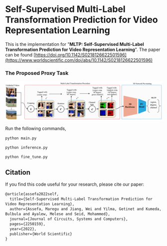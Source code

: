 # Self-Supervised Multi-Label Transformation Prediction for Video Representation Learning
This is the implementation for "**MLTP: Self-Supervised Multi-Label Transformation Prediction for Video Representation Learning**". The paper can be found [https://doi.org/10.1142/S0218126622501596](https://www.worldscientific.com/doi/abs/10.1142/S0218126622501596)

### The Proposed Proxy Task

<div style='float: center'>
  <img style='width: 600px' src="./figures/old_results/mltp.png"></img>
</div>

<!-- ### Qualitative Results
Can MLTP learn spatiotemporal representations?
Class Activation Maps (Grad-CAM) of *Baseball player* video frames generated from the pre-trained MLTP-R3D18
backbone.
<div style='float: center'>
  <img style='width: 600px' src="./figures/old_results/channel_attention.png"></img>
</div>

Generalization capability of MLTP-R3D18 on three unseen action classes.
<div style='float: center'>
  <img style='width: 600px' src="./figures/old_results/temporal_attention.png"></img>
</div> -->

Run the following commands,
```
python main.py
```
``` 
python inference.py
```
```
python fine_tune.py
```

## Citation
If you find this code useful for your research, please cite our paper:

    @article{assefa2022self,
      title={Self-Supervised Multi-Label Transformation Prediction for Video Representation Learning},
      author={Assefa, Maregu and Jiang, Wei and Yilma, Getinet and Kumeda, Bulbula and Ayalew, Melese and Seid, Mohammed},
      journal={Journal of Circuits, Systems and Computers},
      pages={2250159},
      year={2022},
      publisher={World Scientific}
    }
